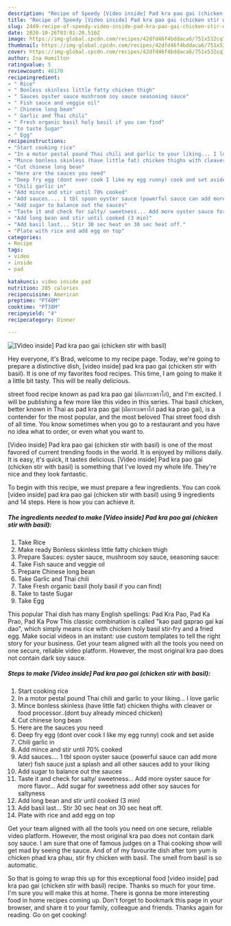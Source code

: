 ```yaml
---
description: "Recipe of Speedy [Video inside] Pad kra pao gai (chicken stir with basil)"
title: "Recipe of Speedy [Video inside] Pad kra pao gai (chicken stir with basil)"
slug: 2449-recipe-of-speedy-video-inside-pad-kra-pao-gai-chicken-stir-with-basil
date: 2020-10-26T03:01:20.510Z
image: https://img-global.cpcdn.com/recipes/42dfd46f4bddaca6/751x532cq70/video-inside-pad-kra-pao-gai-chicken-stir-with-basil-recipe-main-photo.jpg
thumbnail: https://img-global.cpcdn.com/recipes/42dfd46f4bddaca6/751x532cq70/video-inside-pad-kra-pao-gai-chicken-stir-with-basil-recipe-main-photo.jpg
cover: https://img-global.cpcdn.com/recipes/42dfd46f4bddaca6/751x532cq70/video-inside-pad-kra-pao-gai-chicken-stir-with-basil-recipe-main-photo.jpg
author: Ina Hamilton
ratingvalue: 5
reviewcount: 46170
recipeingredient:
- " Rice"
- " Bonless skinless little fatty chicken thigh"
- " Sauces oyster sauce mushroom soy sauce seasoning sauce"
- " Fish sauce and veggie oil"
- " Chinese long bean"
- " Garlic and Thai chili"
- " Fresh organic basil holy basil if you can find"
- "to taste Sugar"
- " Egg"
recipeinstructions:
- "Start cooking rice"
- "In a motor pestal pound Thai chili and garlic to your liking... I love garlic"
- "Mince bonless skinless (have little fat) chicken thighs with cleaver or food processor..(dont buy already minced chicken)"
- "Cut chinese long bean"
- "Here are the sauces you need"
- "Deep fry egg (dont over cook I like my egg runny) cook and set aside"
- "Chili garlic in"
- "Add mince and stir until 70% cooked"
- "Add sauces.... 1 tbl spoon oyster sauce (powerful sauce can add more later) fish sauce just a splash and all other sauces add to your liking"
- "Add sugar to balance out the sauces"
- "Taste it and check for salty/ sweetness... Add more oyster sauce for more flavor... Add sugar for sweetness add other soy sauces for saltyness"
- "Add long bean and stir until cooked (3 min)"
- "Add basil last... Stir 30 sec heat on 30 sec heat off."
- "Plate with rice and add egg on top"
categories:
- Recipe
tags:
- video
- inside
- pad

katakunci: video inside pad 
nutrition: 285 calories
recipecuisine: American
preptime: "PT40M"
cooktime: "PT38M"
recipeyield: "4"
recipecategory: Dinner

---
```



![[Video inside] Pad kra pao gai (chicken stir with basil)](https://img-global.cpcdn.com/recipes/42dfd46f4bddaca6/751x532cq70/video-inside-pad-kra-pao-gai-chicken-stir-with-basil-recipe-main-photo.jpg)

Hey everyone, it's Brad, welcome to my recipe page. Today, we're going to prepare a distinctive dish, [video inside] pad kra pao gai (chicken stir with basil). It is one of my favorites food recipes. This time, I am going to make it a little bit tasty. This will be really delicious.

street food recipe known as pad kra pao gai (ผัดกระเพราไก่), and I&#39;m excited. I will be publishing a few more like this video in this series. Thai basil chicken, better known in Thai as pad kra pao gai (ผัดกระเพราไก่ pad ka prao gai), is a contender for the most popular, and the most beloved Thai street food dish of all time. You know sometimes when you go to a restaurant and you have no idea what to order, or even what you want to.

[Video inside] Pad kra pao gai (chicken stir with basil) is one of the most favored of current trending foods in the world. It is enjoyed by millions daily. It is easy, it's quick, it tastes delicious. [Video inside] Pad kra pao gai (chicken stir with basil) is something that I've loved my whole life. They're nice and they look fantastic.


To begin with this recipe, we must prepare a few ingredients. You can cook [video inside] pad kra pao gai (chicken stir with basil) using 9 ingredients and 14 steps. Here is how you can achieve it.

<!--inarticleads1-->

##### The ingredients needed to make [Video inside] Pad kra pao gai (chicken stir with basil):

1. Take  Rice
1. Make ready  Bonless skinless little fatty chicken thigh
1. Prepare  Sauces: oyster sauce, mushroom soy sauce, seasoning sauce:
1. Take  Fish sauce and veggie oil
1. Prepare  Chinese long bean
1. Take  Garlic and Thai chili
1. Take  Fresh organic basil (holy basil if you can find)
1. Take to taste Sugar
1. Take  Egg


This popular Thai dish has many English spellings: Pad Kra Pao, Pad Ka Prao, Pad Ka Pow This classic combination is called &#34;kao pad gaprao gai kai dao&#34;, which simply means rice with chicken holy basil stir-fry and a fried egg. Make social videos in an instant: use custom templates to tell the right story for your business. Get your team aligned with all the tools you need on one secure, reliable video platform. However, the most original kra pao does not contain dark soy sauce. 

<!--inarticleads2-->

##### Steps to make [Video inside] Pad kra pao gai (chicken stir with basil):

1. Start cooking rice
1. In a motor pestal pound Thai chili and garlic to your liking... I love garlic
1. Mince bonless skinless (have little fat) chicken thighs with cleaver or food processor..(dont buy already minced chicken)
1. Cut chinese long bean
1. Here are the sauces you need
1. Deep fry egg (dont over cook I like my egg runny) cook and set aside
1. Chili garlic in
1. Add mince and stir until 70% cooked
1. Add sauces.... 1 tbl spoon oyster sauce (powerful sauce can add more later) fish sauce just a splash and all other sauces add to your liking
1. Add sugar to balance out the sauces
1. Taste it and check for salty/ sweetness... Add more oyster sauce for more flavor... Add sugar for sweetness add other soy sauces for saltyness
1. Add long bean and stir until cooked (3 min)
1. Add basil last... Stir 30 sec heat on 30 sec heat off.
1. Plate with rice and add egg on top


Get your team aligned with all the tools you need on one secure, reliable video platform. However, the most original kra pao does not contain dark soy sauce. I am sure that one of famous judges on a Thai cooking show will get mad by seeing the sauce. And of of my favourite dish after tom yum is chicken phad kra phau, stir fry chicken with basil. The smell from basil is so automatic. 

So that is going to wrap this up for this exceptional food [video inside] pad kra pao gai (chicken stir with basil) recipe. Thanks so much for your time. I'm sure you will make this at home. There is gonna be more interesting food in home recipes coming up. Don't forget to bookmark this page in your browser, and share it to your family, colleague and friends. Thanks again for reading. Go on get cooking!

